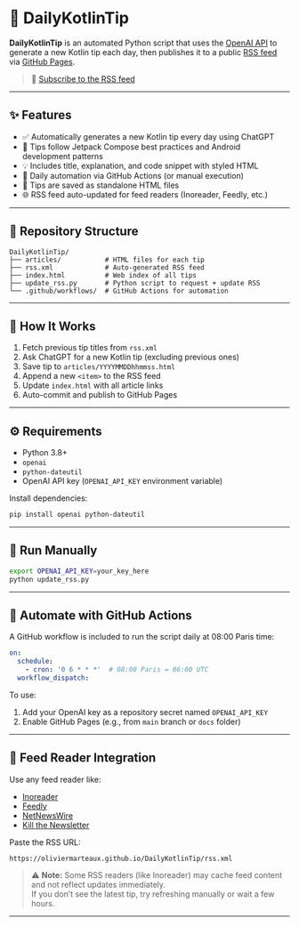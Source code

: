 # 📌 DailyKotlinTip

**DailyKotlinTip** is an automated Python script that uses the [OpenAI API](https://platform.openai.com/) to generate a new Kotlin tip each day, then publishes it to a public [RSS feed](https://oliviermarteaux.github.io/DailyKotlinTip/rss.xml) via [GitHub Pages](https://pages.github.com/).

> 📡 [Subscribe to the RSS feed](https://oliviermarteaux.github.io/DailyKotlinTip/rss.xml)

---

## ✨ Features

- ✅ Automatically generates a new Kotlin tip every day using ChatGPT
- 🧠 Tips follow Jetpack Compose best practices and Android development patterns
- 💡 Includes title, explanation, and code snippet with styled HTML
- 🔁 Daily automation via GitHub Actions (or manual execution)
- 📄 Tips are saved as standalone HTML files
- 🌐 RSS feed auto-updated for feed readers (Inoreader, Feedly, etc.)

---

## 📂 Repository Structure

```
DailyKotlinTip/
├── articles/           # HTML files for each tip
├── rss.xml             # Auto-generated RSS feed
├── index.html          # Web index of all tips
├── update_rss.py       # Python script to request + update RSS
└── .github/workflows/  # GitHub Actions for automation
```

---

## 🚀 How It Works

1. Fetch previous tip titles from `rss.xml`
2. Ask ChatGPT for a new Kotlin tip (excluding previous ones)
3. Save tip to `articles/YYYYMMDDhhmmss.html`
4. Append a new `<item>` to the RSS feed
5. Update `index.html` with all article links
6. Auto-commit and publish to GitHub Pages

---

## ⚙️ Requirements

- Python 3.8+
- `openai`
- `python-dateutil`
- OpenAI API key (`OPENAI_API_KEY` environment variable)

Install dependencies:

```bash
pip install openai python-dateutil
```

---

## 🧪 Run Manually

```bash
export OPENAI_API_KEY=your_key_here
python update_rss.py
```

---

## 🔄 Automate with GitHub Actions

A GitHub workflow is included to run the script daily at 08:00 Paris time:

```yaml
on:
  schedule:
    - cron: '0 6 * * *'  # 08:00 Paris = 06:00 UTC
  workflow_dispatch:
```

To use:
1. Add your OpenAI key as a repository secret named `OPENAI_API_KEY`
2. Enable GitHub Pages (e.g., from `main` branch or `docs` folder)

---

## 📡 Feed Reader Integration

Use any feed reader like:

- [Inoreader](https://inoreader.com/)
- [Feedly](https://feedly.com/)
- [NetNewsWire](https://netnewswire.com/)
- [Kill the Newsletter](https://kill-the-newsletter.com/)

Paste the RSS URL:

```
https://oliviermarteaux.github.io/DailyKotlinTip/rss.xml
```

> ⚠️ **Note:** Some RSS readers (like Inoreader) may cache feed content and not reflect updates immediately.  
> If you don’t see the latest tip, try refreshing manually or wait a few hours.

---
